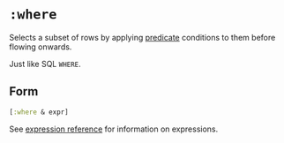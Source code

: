 # `:where`

Selects a subset of rows by applying [predicate](expr.md) conditions to them before flowing onwards.

Just like SQL `WHERE`.

## Form 

```clojure 
[:where & expr]
```

See [expression reference](expr.md) for information on expressions.